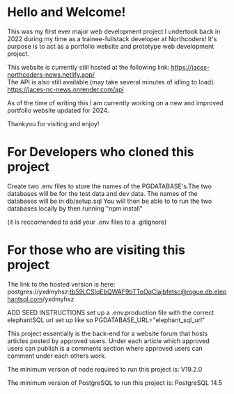 # Hello and Welcome!

This was my first ever major web development project I undertook back in 2022 during my time as a trainee-fullstack developer at Northcoders! It's purpose is to act as a portfolio website and prototype web development project.

This website is currently still hosted at the following link: https://jaces-northcoders-news.netlify.app/   
The API is also still available (may take several minutes of idling to load): https://jaces-nc-news.onrender.com/api

As of the time of writing this I am currently working on a new and improved portfolio website updated for 2024.

Thankyou for visiting and enjoy!


# For Developers who cloned this project

Create two .env files to store the names of the PGDATABASE's.The two databases will be for the test data and dev data. The names of the databases will be in db/setup.sql You will then be able to to run the two databases locally by then running "npm install"

(it is reccomended to add your .env files to a .gitignore)

# For those who are visiting this project

The link to the hosted version is here: 
postgres://yxdmyhsz:tb59LCSIqEbQWAF9bTToOqClajbfetsc@rogue.db.elephantsql.com/yxdmyhsz

ADD SEED INSTRUCTIONS
set up a .env.production file with the correct elephantSQL url set up like so PGDATABASE_URL="elephant_sql_url"


This project essentially is the back-end for a website 
forum that hosts articles posted by approved users. Under 
each article which approved users can publish is a comments 
section where approved users can comment under each others 
work.

The minimum version of node required to run this project is: V19.2.0

The minimum version of PostgreSQL to run this project is:
PostgreSQL 14.5

